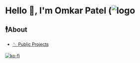 # Hello 👋, I'm Omkar Patel (![logo](https://komarev.com/ghpvc/?username=incpi&label=Profile%20views&color=00bfff&style=flat)

## 🕴️About
- [🪡 Public Projects](https://i-incpis-projects.vercel.app/projects)

[![ko-fi](https://ko-fi.com/img/githubbutton_sm.svg)](https://ko-fi.com/D1D6R9ZWH)

